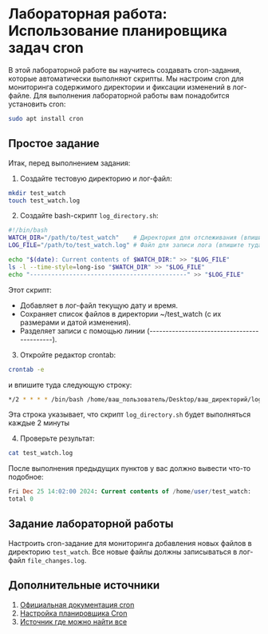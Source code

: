 # Лабораторная работа: Использование планировщика задач cron
В этой лабораторной работе вы научитесь создавать cron-задания, которые автоматически выполняют скрипты. Мы настроим cron для мониторинга содержимого директории и фиксации изменений в лог-файле.
Для выполнения лабораторной работы вам понадобится установить cron:
```bash
sudo apt install cron
```

## Простое задание
Итак, перед выполнением задания:
1. Создайте тестовую директорию и лог-файл:
```bash
mkdir test_watch
touch test_watch.log
```

2. Создайте bash-скрипт ```log_directory.sh```:
```bash
#!/bin/bash
WATCH_DIR="/path/to/test_watch"    # Директория для отслеживания (впишите туда свой путь до директория)
LOG_FILE="/path/to/test_watch.log" # Файл для записи лога (впишите туда свой путь до файла)

echo "$(date): Current contents of $WATCH_DIR:" >> "$LOG_FILE"
ls -l --time-style=long-iso "$WATCH_DIR" >> "$LOG_FILE"
echo "--------------------------------------------" >> "$LOG_FILE"
```
Этот скрипт:
- Добавляет в лог-файл текущую дату и время.
- Сохраняет список файлов в директории ~/test_watch (с их размерами и датой изменения).
- Разделяет записи с помощью линии (--------------------------------------------).

3. Откройте редактор crontab:
```bash
crontab -e
```
и впишите туда следующую строку:
```bash
*/2 * * * * /bin/bash /home/ваш_пользователь/Desktop/ваш_директорий/log_directory.sh
```
Эта строка указывает, что скрипт ```log_directory.sh``` будет выполняться каждые 2 минуты

4. Проверьте результат:
```bash
cat test_watch.log
```
После выполнения предыдущих пунктов у вас должно вывести что-то подобное:
```sql
Fri Dec 25 14:02:00 2024: Current contents of /home/user/test_watch:
total 0
```

## Задание лабораторной работы
Настроить cron-задание для мониторинга добавления новых файлов в директорию ```test_watch```. Все новые файлы должны записываться в лог-файл ```file_changes.log```.

## Дополнительные источники
1. [Официальная документация cron](https://help.ubuntu.ru/wiki/cron)
2. [Настройка планировщика Cron](https://1cloud.ru/help/linux/kak-nastroit-planirovshchik-cron-na-crontab-linux)
3. [Источник где можно найти все](https://google.com)
